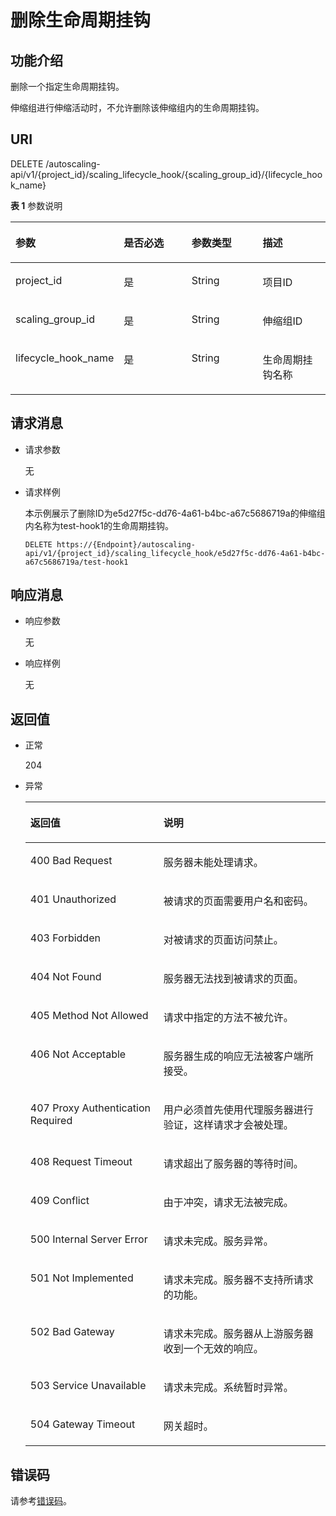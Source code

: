 # 删除生命周期挂钩<a name="zh-cn_topic_0043063026"></a>

## 功能介绍<a name="section2082935495536"></a>

删除一个指定生命周期挂钩。

伸缩组进行伸缩活动时，不允许删除该伸缩组内的生命周期挂钩。

## URI<a name="section1799627095536"></a>

DELETE /autoscaling-api/v1/\{project\_id\}/scaling\_lifecycle\_hook/\{scaling\_group\_id\}/\{lifecycle\_hook\_name\}

**表 1**  参数说明

<a name="table331451795536"></a>
<table><thead align="left"><tr id="r5f2899b4cf1044948a7170d6333a7991"><th class="cellrowborder" valign="top" width="25%" id="mcps1.2.5.1.1"><p id="abbee0f7ae9eb4969a9f3723d6c71359d"><a name="abbee0f7ae9eb4969a9f3723d6c71359d"></a><a name="abbee0f7ae9eb4969a9f3723d6c71359d"></a>参数</p>
</th>
<th class="cellrowborder" valign="top" width="25%" id="mcps1.2.5.1.2"><p id="afee17afcb8d046f7bdf94bd2159fab28"><a name="afee17afcb8d046f7bdf94bd2159fab28"></a><a name="afee17afcb8d046f7bdf94bd2159fab28"></a>是否必选</p>
</th>
<th class="cellrowborder" valign="top" width="25%" id="mcps1.2.5.1.3"><p id="zh-cn_topic_0040779755_p706369995536"><a name="zh-cn_topic_0040779755_p706369995536"></a><a name="zh-cn_topic_0040779755_p706369995536"></a>参数类型</p>
</th>
<th class="cellrowborder" valign="top" width="25%" id="mcps1.2.5.1.4"><p id="a87b82e5148494b2eb7eaaf1f30bc54d9"><a name="a87b82e5148494b2eb7eaaf1f30bc54d9"></a><a name="a87b82e5148494b2eb7eaaf1f30bc54d9"></a>描述</p>
</th>
</tr>
</thead>
<tbody><tr id="r7a944e3605614724ba8e74e5ad901592"><td class="cellrowborder" valign="top" width="25%" headers="mcps1.2.5.1.1 "><p id="zh-cn_topic_0040779755_p395071195536"><a name="zh-cn_topic_0040779755_p395071195536"></a><a name="zh-cn_topic_0040779755_p395071195536"></a>project_id</p>
</td>
<td class="cellrowborder" valign="top" width="25%" headers="mcps1.2.5.1.2 "><p id="a6fdb2099041d4c4ba1cc6a5958341e03"><a name="a6fdb2099041d4c4ba1cc6a5958341e03"></a><a name="a6fdb2099041d4c4ba1cc6a5958341e03"></a>是</p>
</td>
<td class="cellrowborder" valign="top" width="25%" headers="mcps1.2.5.1.3 "><p id="ae7bebc4d668c4593805a36a55c21d977"><a name="ae7bebc4d668c4593805a36a55c21d977"></a><a name="ae7bebc4d668c4593805a36a55c21d977"></a>String</p>
</td>
<td class="cellrowborder" valign="top" width="25%" headers="mcps1.2.5.1.4 "><p id="p36520930"><a name="p36520930"></a><a name="p36520930"></a>项目ID</p>
</td>
</tr>
<tr id="r404f6ce83137490a866aefcaa49c2138"><td class="cellrowborder" valign="top" width="25%" headers="mcps1.2.5.1.1 "><p id="zh-cn_topic_0040779755_p745378510329"><a name="zh-cn_topic_0040779755_p745378510329"></a><a name="zh-cn_topic_0040779755_p745378510329"></a>scaling_group_id</p>
</td>
<td class="cellrowborder" valign="top" width="25%" headers="mcps1.2.5.1.2 "><p id="add10773cae7f42e48b093a8789a627e4"><a name="add10773cae7f42e48b093a8789a627e4"></a><a name="add10773cae7f42e48b093a8789a627e4"></a>是</p>
</td>
<td class="cellrowborder" valign="top" width="25%" headers="mcps1.2.5.1.3 "><p id="ace6f1d2e5e6f468299286df3bba7529b"><a name="ace6f1d2e5e6f468299286df3bba7529b"></a><a name="ace6f1d2e5e6f468299286df3bba7529b"></a>String</p>
</td>
<td class="cellrowborder" valign="top" width="25%" headers="mcps1.2.5.1.4 "><p id="a0e4dd57fff314be9a790db4310d6801e"><a name="a0e4dd57fff314be9a790db4310d6801e"></a><a name="a0e4dd57fff314be9a790db4310d6801e"></a>伸缩组ID</p>
</td>
</tr>
<tr id="r6294e43f10664f3e8f84b5b776cbd59b"><td class="cellrowborder" valign="top" width="25%" headers="mcps1.2.5.1.1 "><p id="a5b00453952f34ab8a2e34f33ad04f26c"><a name="a5b00453952f34ab8a2e34f33ad04f26c"></a><a name="a5b00453952f34ab8a2e34f33ad04f26c"></a>lifecycle_hook_name</p>
</td>
<td class="cellrowborder" valign="top" width="25%" headers="mcps1.2.5.1.2 "><p id="a0ae0e8d3926e432da15fccf7d4227c68"><a name="a0ae0e8d3926e432da15fccf7d4227c68"></a><a name="a0ae0e8d3926e432da15fccf7d4227c68"></a>是</p>
</td>
<td class="cellrowborder" valign="top" width="25%" headers="mcps1.2.5.1.3 "><p id="a9f40d66265a845139b0417aec15dd53e"><a name="a9f40d66265a845139b0417aec15dd53e"></a><a name="a9f40d66265a845139b0417aec15dd53e"></a>String</p>
</td>
<td class="cellrowborder" valign="top" width="25%" headers="mcps1.2.5.1.4 "><p id="a5ae6053e43ee4f0cade5c6e64a0a2f51"><a name="a5ae6053e43ee4f0cade5c6e64a0a2f51"></a><a name="a5ae6053e43ee4f0cade5c6e64a0a2f51"></a>生命周期挂钩名称</p>
</td>
</tr>
</tbody>
</table>

## 请求消息<a name="section2093926095536"></a>

-   请求参数

    无

-   请求样例

    本示例展示了删除ID为e5d27f5c-dd76-4a61-b4bc-a67c5686719a的伸缩组内名称为test-hook1的生命周期挂钩。

    ```
    DELETE https://{Endpoint}/autoscaling-api/v1/{project_id}/scaling_lifecycle_hook/e5d27f5c-dd76-4a61-b4bc-a67c5686719a/test-hook1
    ```


## 响应消息<a name="section5819104495536"></a>

-   响应参数

    无

-   响应样例

    无


## 返回值<a name="section1489498995536"></a>

-   正常

    204

-   异常

    <a name="table4898896895536"></a>
    <table><thead align="left"><tr id="row2202573295536"><th class="cellrowborder" valign="top" width="44.36%" id="mcps1.1.3.1.1"><p id="p3925390595536"><a name="p3925390595536"></a><a name="p3925390595536"></a>返回值</p>
    </th>
    <th class="cellrowborder" valign="top" width="55.64%" id="mcps1.1.3.1.2"><p id="p2544972695536"><a name="p2544972695536"></a><a name="p2544972695536"></a>说明</p>
    </th>
    </tr>
    </thead>
    <tbody><tr id="row4816190795536"><td class="cellrowborder" valign="top" width="44.36%" headers="mcps1.1.3.1.1 "><p id="p880040995536"><a name="p880040995536"></a><a name="p880040995536"></a>400 Bad Request</p>
    </td>
    <td class="cellrowborder" valign="top" width="55.64%" headers="mcps1.1.3.1.2 "><p id="p4174453595536"><a name="p4174453595536"></a><a name="p4174453595536"></a>服务器未能处理请求。</p>
    </td>
    </tr>
    <tr id="row4015650395536"><td class="cellrowborder" valign="top" width="44.36%" headers="mcps1.1.3.1.1 "><p id="p3145134295536"><a name="p3145134295536"></a><a name="p3145134295536"></a>401 Unauthorized</p>
    </td>
    <td class="cellrowborder" valign="top" width="55.64%" headers="mcps1.1.3.1.2 "><p id="p6453073695536"><a name="p6453073695536"></a><a name="p6453073695536"></a>被请求的页面需要用户名和密码。</p>
    </td>
    </tr>
    <tr id="row4390571895536"><td class="cellrowborder" valign="top" width="44.36%" headers="mcps1.1.3.1.1 "><p id="p6670224695536"><a name="p6670224695536"></a><a name="p6670224695536"></a>403 Forbidden</p>
    </td>
    <td class="cellrowborder" valign="top" width="55.64%" headers="mcps1.1.3.1.2 "><p id="p3417285595536"><a name="p3417285595536"></a><a name="p3417285595536"></a>对被请求的页面访问禁止。</p>
    </td>
    </tr>
    <tr id="row3912024395536"><td class="cellrowborder" valign="top" width="44.36%" headers="mcps1.1.3.1.1 "><p id="p1462312895536"><a name="p1462312895536"></a><a name="p1462312895536"></a>404 Not Found</p>
    </td>
    <td class="cellrowborder" valign="top" width="55.64%" headers="mcps1.1.3.1.2 "><p id="p4362270595536"><a name="p4362270595536"></a><a name="p4362270595536"></a>服务器无法找到被请求的页面。</p>
    </td>
    </tr>
    <tr id="row5706002995536"><td class="cellrowborder" valign="top" width="44.36%" headers="mcps1.1.3.1.1 "><p id="p5845961695536"><a name="p5845961695536"></a><a name="p5845961695536"></a>405 Method Not Allowed</p>
    </td>
    <td class="cellrowborder" valign="top" width="55.64%" headers="mcps1.1.3.1.2 "><p id="p3760842795536"><a name="p3760842795536"></a><a name="p3760842795536"></a>请求中指定的方法不被允许。</p>
    </td>
    </tr>
    <tr id="row293152795536"><td class="cellrowborder" valign="top" width="44.36%" headers="mcps1.1.3.1.1 "><p id="p3612717195536"><a name="p3612717195536"></a><a name="p3612717195536"></a>406 Not Acceptable</p>
    </td>
    <td class="cellrowborder" valign="top" width="55.64%" headers="mcps1.1.3.1.2 "><p id="p4061970695536"><a name="p4061970695536"></a><a name="p4061970695536"></a>服务器生成的响应无法被客户端所接受。</p>
    </td>
    </tr>
    <tr id="row3003304095536"><td class="cellrowborder" valign="top" width="44.36%" headers="mcps1.1.3.1.1 "><p id="p1675719895536"><a name="p1675719895536"></a><a name="p1675719895536"></a>407 Proxy Authentication Required</p>
    </td>
    <td class="cellrowborder" valign="top" width="55.64%" headers="mcps1.1.3.1.2 "><p id="p1515577295536"><a name="p1515577295536"></a><a name="p1515577295536"></a>用户必须首先使用代理服务器进行验证，这样请求才会被处理。</p>
    </td>
    </tr>
    <tr id="row218422095536"><td class="cellrowborder" valign="top" width="44.36%" headers="mcps1.1.3.1.1 "><p id="p4270415095536"><a name="p4270415095536"></a><a name="p4270415095536"></a>408 Request Timeout</p>
    </td>
    <td class="cellrowborder" valign="top" width="55.64%" headers="mcps1.1.3.1.2 "><p id="p3648411695536"><a name="p3648411695536"></a><a name="p3648411695536"></a>请求超出了服务器的等待时间。</p>
    </td>
    </tr>
    <tr id="row5992159295536"><td class="cellrowborder" valign="top" width="44.36%" headers="mcps1.1.3.1.1 "><p id="p2181080895536"><a name="p2181080895536"></a><a name="p2181080895536"></a>409 Conflict</p>
    </td>
    <td class="cellrowborder" valign="top" width="55.64%" headers="mcps1.1.3.1.2 "><p id="p2184504195536"><a name="p2184504195536"></a><a name="p2184504195536"></a>由于冲突，请求无法被完成。</p>
    </td>
    </tr>
    <tr id="row6238764295536"><td class="cellrowborder" valign="top" width="44.36%" headers="mcps1.1.3.1.1 "><p id="p2023420295536"><a name="p2023420295536"></a><a name="p2023420295536"></a>500 Internal Server Error</p>
    </td>
    <td class="cellrowborder" valign="top" width="55.64%" headers="mcps1.1.3.1.2 "><p id="p2835763895536"><a name="p2835763895536"></a><a name="p2835763895536"></a>请求未完成。服务异常。</p>
    </td>
    </tr>
    <tr id="row5389215795536"><td class="cellrowborder" valign="top" width="44.36%" headers="mcps1.1.3.1.1 "><p id="p318858395536"><a name="p318858395536"></a><a name="p318858395536"></a>501 Not Implemented</p>
    </td>
    <td class="cellrowborder" valign="top" width="55.64%" headers="mcps1.1.3.1.2 "><p id="p5694869095536"><a name="p5694869095536"></a><a name="p5694869095536"></a>请求未完成。服务器不支持所请求的功能。</p>
    </td>
    </tr>
    <tr id="row4277616795536"><td class="cellrowborder" valign="top" width="44.36%" headers="mcps1.1.3.1.1 "><p id="p4231752695536"><a name="p4231752695536"></a><a name="p4231752695536"></a>502 Bad Gateway</p>
    </td>
    <td class="cellrowborder" valign="top" width="55.64%" headers="mcps1.1.3.1.2 "><p id="p516757795536"><a name="p516757795536"></a><a name="p516757795536"></a>请求未完成。服务器从上游服务器收到一个无效的响应。</p>
    </td>
    </tr>
    <tr id="row4650819895536"><td class="cellrowborder" valign="top" width="44.36%" headers="mcps1.1.3.1.1 "><p id="p906768395536"><a name="p906768395536"></a><a name="p906768395536"></a>503 Service Unavailable</p>
    </td>
    <td class="cellrowborder" valign="top" width="55.64%" headers="mcps1.1.3.1.2 "><p id="p6339370495536"><a name="p6339370495536"></a><a name="p6339370495536"></a>请求未完成。系统暂时异常。</p>
    </td>
    </tr>
    <tr id="row3367243095536"><td class="cellrowborder" valign="top" width="44.36%" headers="mcps1.1.3.1.1 "><p id="p4311227595536"><a name="p4311227595536"></a><a name="p4311227595536"></a>504 Gateway Timeout</p>
    </td>
    <td class="cellrowborder" valign="top" width="55.64%" headers="mcps1.1.3.1.2 "><p id="p243336495536"><a name="p243336495536"></a><a name="p243336495536"></a>网关超时。</p>
    </td>
    </tr>
    </tbody>
    </table>


## 错误码<a name="section17669131616110"></a>

请参考[错误码](错误码.md)。

